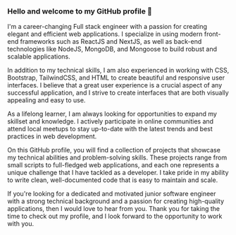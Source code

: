 ### Hello and welcome to my GitHub profile 👋

I'm a career-changing Full stack engineer with a passion for creating elegant and efficient web applications. I specialize in using modern front-end frameworks such as ReactJS and NextJS, as well as back-end technologies like NodeJS, MongoDB, and Mongoose to build robust and scalable applications.

In addition to my technical skills, I am also experienced in working with CSS, Bootstrap, TailwindCSS, and HTML to create beautiful and responsive user interfaces. I believe that a great user experience is a crucial aspect of any successful application, and I strive to create interfaces that are both visually appealing and easy to use.

As a lifelong learner, I am always looking for opportunities to expand my skillset and knowledge. I actively participate in online communities and attend local meetups to stay up-to-date with the latest trends and best practices in web development.

On this GitHub profile, you will find a collection of projects that showcase my technical abilities and problem-solving skills. These projects range from small scripts to full-fledged web applications, and each one represents a unique challenge that I have tackled as a developer. I take pride in my ability to write clean, well-documented code that is easy to maintain and scale.

If you're looking for a dedicated and motivated junior software engineer with a strong technical background and a passion for creating high-quality applications, then I would love to hear from you. Thank you for taking the time to check out my profile, and I look forward to the opportunity to work with you.
